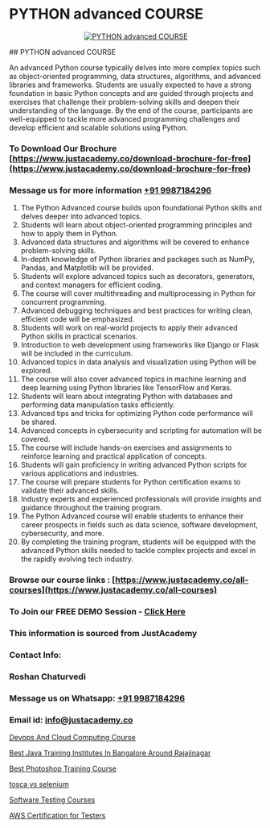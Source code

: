 # PYTHON advanced COURSE

<p align="center">
  <a href="https://justacademy.co/course-detail/python-training">
    <img src="https://justacademy.co/storage2/course_image/1709713400_course_image.webp" alt="PYTHON advanced COURSE">
  </a>
</p>
## PYTHON advanced COURSE

An advanced Python course typically delves into more complex topics such as object-oriented programming, data structures, algorithms, and advanced libraries and frameworks. Students are usually expected to have a strong foundation in basic Python concepts and are guided through projects and exercises that challenge their problem-solving skills and deepen their understanding of the language. By the end of the course, participants are well-equipped to tackle more advanced programming challenges and develop efficient and scalable solutions using Python.
### To Download Our Brochure [https://www.justacademy.co/download-brochure-for-free](https://www.justacademy.co/download-brochure-for-free)
### Message us for more information [+91 9987184296](https://api.whatsapp.com/send?phone=919987184296)
1) The Python Advanced course builds upon foundational Python skills and delves deeper into advanced topics.
2) Students will learn about object-oriented programming principles and how to apply them in Python.
3) Advanced data structures and algorithms will be covered to enhance problem-solving skills.
4) In-depth knowledge of Python libraries and packages such as NumPy, Pandas, and Matplotlib will be provided.
5) Students will explore advanced topics such as decorators, generators, and context managers for efficient coding.
6) The course will cover multithreading and multiprocessing in Python for concurrent programming.
7) Advanced debugging techniques and best practices for writing clean, efficient code will be emphasized.
8) Students will work on real-world projects to apply their advanced Python skills in practical scenarios.
9) Introduction to web development using frameworks like Django or Flask will be included in the curriculum.
10) Advanced topics in data analysis and visualization using Python will be explored.
11) The course will also cover advanced topics in machine learning and deep learning using Python libraries like TensorFlow and Keras.
12) Students will learn about integrating Python with databases and performing data manipulation tasks efficiently.
13) Advanced tips and tricks for optimizing Python code performance will be shared.
14) Advanced concepts in cybersecurity and scripting for automation will be covered.
15) The course will include hands-on exercises and assignments to reinforce learning and practical application of concepts.
16) Students will gain proficiency in writing advanced Python scripts for various applications and industries.
17) The course will prepare students for Python certification exams to validate their advanced skills.
18) Industry experts and experienced professionals will provide insights and guidance throughout the training program.
19) The Python Advanced course will enable students to enhance their career prospects in fields such as data science, software development, cybersecurity, and more.
20) By completing the training program, students will be equipped with the advanced Python skills needed to tackle complex projects and excel in the rapidly evolving tech industry.

### Browse our course links : [https://www.justacademy.co/all-courses](https://www.justacademy.co/all-courses) 
### To Join our FREE DEMO Session - [Click Here](https://www.justacademy.co/register-for-course-demo)


### This information is sourced from JustAcademy
### Contact Info:
### Roshan Chaturvedi
### Message us on Whatsapp: [+91 9987184296](https://api.whatsapp.com/send?phone=919987184296)
### Email id: [info@justacademy.co](mailto:info@justacademy.co)
                
[Devops And Cloud Computing Course](https://www.linkedin.com/pulse/devops-cloud-computing-course-justacademy-berlin-4wrkc?trackingId=mczI2flCO8rYm%2Blm2suQKA%3D%3D&lipi=urn%3Ali%3Apage%3Ad_flagship3_company_admin%3Bv3waDY%2FCQ%2FumkrzSJz7bNQ%3D%3D)

[Best Java Training Institutes In Bangalore Around Rajajinagar](https://www.linkedin.com/pulse/best-java-training-institutes-bangalore-around-rajajinagar-2kqef?trackingId=ePXVbCdEMLMctNVF6MgJ3A%3D%3D&lipi=urn%3Ali%3Apage%3Ad_flagship3_company_admin%3BrhDqhIEPSEqTPBwm7X%2FbEg%3D%3D)

[Best Photoshop Training Course](https://medium.com/@kumarishimmi99/best-photoshop-training-course-1c67640ec020)

[tosca vs selenium](https://medium.com/@surajvaishnav5015/tosca-vs-selenium-4563a32845e6)

[Software Testing Courses](https://justacademyin.github.io/justacademy/software-testing-courses)

[AWS Certification for Testers](https://justacademyin.github.io/justacademy/aws-certification-for-testers)

